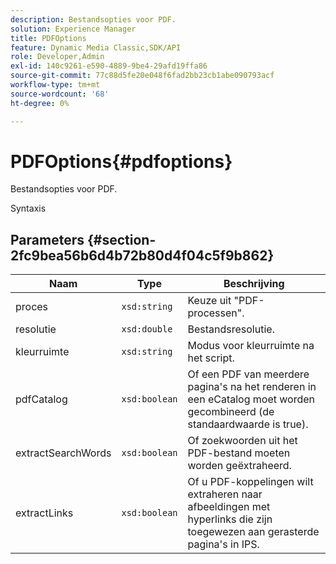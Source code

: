 ```yaml
---
description: Bestandsopties voor PDF.
solution: Experience Manager
title: PDFOptions
feature: Dynamic Media Classic,SDK/API
role: Developer,Admin
exl-id: 140c9261-e590-4889-9be4-29afd19ffa86
source-git-commit: 77c88d5fe20e048f6fad2bb23cb1abe090793acf
workflow-type: tm+mt
source-wordcount: '68'
ht-degree: 0%

---
```


# PDFOptions{#pdfoptions}

Bestandsopties voor PDF.

Syntaxis

## Parameters {#section-2fc9bea56b6d4b72b80d4f04c5f9b862}

| Naam | Type | Beschrijving |
|---|---|---|
| proces | `xsd:string` | Keuze uit &quot;PDF-processen&quot;. |
| resolutie | `xsd:double` | Bestandsresolutie. |
| kleurruimte | `xsd:string` | Modus voor kleurruimte na het script. |
| pdfCatalog | `xsd:boolean` | Of een PDF van meerdere pagina&#39;s na het renderen in een eCatalog moet worden gecombineerd (de standaardwaarde is true). |
| extractSearchWords | `xsd:boolean` | Of zoekwoorden uit het PDF-bestand moeten worden geëxtraheerd. |
| extractLinks | `xsd:boolean` | Of u PDF-koppelingen wilt extraheren naar afbeeldingen met hyperlinks die zijn toegewezen aan gerasterde pagina&#39;s in IPS. |
